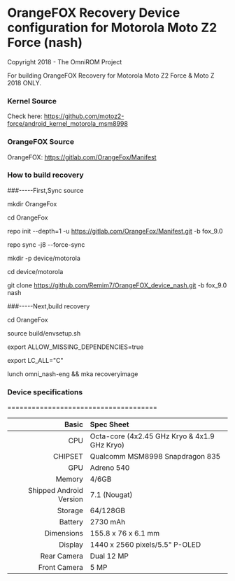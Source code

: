 # OrangeFOX Recovery Device configuration for Motorola Moto Z2 Force (nash)

Copyright 2018 - The OmniROM Project

For building OrangeFOX Recovery for Motorola Moto Z2 Force & Moto Z 2018 ONLY.

### Kernel Source
Check here: https://github.com/motoz2-force/android_kernel_motorola_msm8998

### OrangeFOX Source
OrangeFOX: https://gitlab.com/OrangeFox/Manifest

### How to build recovery

###-----First,Sync source

mkdir OrangeFox

cd OrangeFox

repo init --depth=1 -u https://gitlab.com/OrangeFox/Manifest.git -b fox_9.0

repo sync -j8 --force-sync

mkdir -p device/motorola

cd device/motorola

git clone https://github.com/Remim7/OrangeFOX_device_nash.git -b fox_9.0 nash

###-----Next,build recovery

cd OrangeFox

source build/envsetup.sh

export ALLOW_MISSING_DEPENDENCIES=true

export LC_ALL="C"

lunch omni_nash-eng && mka recoveryimage

### Device specifications
=====================================

Basic   | Spec Sheet
-------:|:-------------------------
CPU     | Octa-core (4x2.45 GHz Kryo & 4x1.9 GHz Kryo)
CHIPSET | Qualcomm MSM8998 Snapdragon 835
GPU     | Adreno 540
Memory  | 4/6GB
Shipped Android Version | 7.1 (Nougat)
Storage | 64/128GB
Battery | 2730 mAh
Dimensions | 155.8 x 76 x 6.1 mm
Display | 1440 x 2560 pixels/5.5" P-OLED
Rear Camera  | Dual 12 MP
Front Camera | 5 MP
